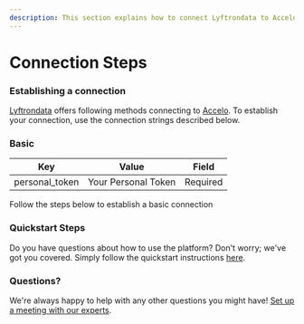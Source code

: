 ```yaml
---
description: This section explains how to connect Lyftrondata to Accelo.
---
```


# Connection Steps

### Establishing a connection

[Lyftrondata](https://www.lyftrondata.com) offers following methods connecting to [Accelo](https://www.lyftrondata.com/integration/sales-analytics/accelo/). To establish your connection, use the connection strings described below.

### Basic

| Key             | Value               | Field    |
| --------------- | ------------------- | -------- |
| personal\_token | Your Personal Token | Required |

Follow the steps below to establish a basic connection

### Quickstart Steps

Do you have questions about how to use the platform? Don't worry; we've got you covered. Simply follow the quickstart instructions [here](./).

### Questions? <a href="#questions" id="questions"></a>

We're always happy to help with any other questions you might have! [Set up a meeting with our experts](https://www.lyftrondata.com/book-a-meeting/).
